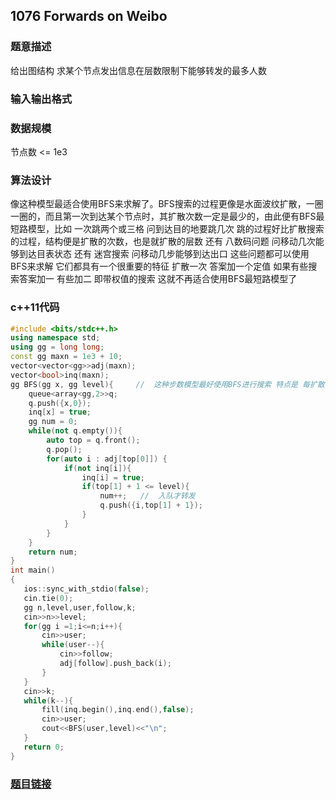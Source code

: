 ##  1076 Forwards on Weibo 
### 题意描述  
给出图结构 求某个节点发出信息在层数限制下能够转发的最多人数
### 输入输出格式  
### 数据规模  
节点数 <= 1e3 
### 算法设计 
像这种模型最适合使用BFS来求解了。BFS搜索的过程更像是水面波纹扩散，一圈一圈的，而且第一次到达某个节点时，其扩散次数一定是最少的，由此便有BFS最短路模型，比如 一次跳两个或三格 问到达目的地要跳几次 跳的过程好比扩散搜索的过程，结构便是扩散的次数，也是就扩散的层数 还有 八数码问题 问移动几次能够到达目表状态 还有 迷宫搜索 问移动几步能够到达出口 这些问题都可以使用BFS来求解
它们都具有一个很重要的特征 扩散一次 答案加一个定值 如果有些搜索答案加一 有些加二 即带权值的搜索 这就不再适合使用BFS最短路模型了
### c++11代码  
```cpp
#include <bits/stdc++.h>
using namespace std;
using gg = long long;
const gg maxn = 1e3 + 10;
vector<vector<gg>>adj(maxn);
vector<bool>inq(maxn);
gg BFS(gg x, gg level){     //  这种步数模型最好使用BFS进行搜索 特点是 每扩散一次，结果 +1 BFS最短路 
    queue<array<gg,2>>q;
    q.push({x,0});
    inq[x] = true;
    gg num = 0;
    while(not q.empty()){
        auto top = q.front();
        q.pop();
        for(auto i : adj[top[0]]) {
            if(not inq[i]){
                inq[i] = true;
                if(top[1] + 1 <= level){
                    num++;   //  入队才转发
                    q.push({i,top[1] + 1});
                }
            }
        }
    }
    return num;
}
int main()
{
   ios::sync_with_stdio(false);
   cin.tie(0);
   gg n,level,user,follow,k;
   cin>>n>>level;
   for(gg i =1;i<=n;i++){
       cin>>user;
       while(user--){
           cin>>follow;
           adj[follow].push_back(i);
       }
   }
   cin>>k;
   while(k--){
       fill(inq.begin(),inq.end(),false);
       cin>>user;
       cout<<BFS(user,level)<<"\n";
   }
   return 0;
}
```
### [题目链接](https://pintia.cn/problem-sets/994805342720868352/problems/994805392092020736)  